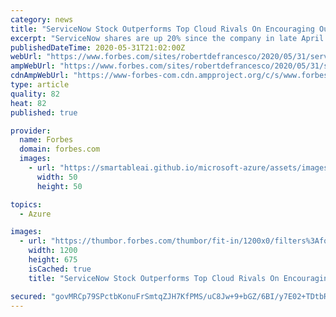 ```yaml
---
category: news
title: "ServiceNow Stock Outperforms Top Cloud Rivals On Encouraging Outlook"
excerpt: "ServiceNow shares are up 20% since the company in late April delivered a solid Q1 earnings report and offered encouraging Q2 guidance. The stock has risen 37.4% YTD."
publishedDateTime: 2020-05-31T21:02:00Z
webUrl: "https://www.forbes.com/sites/robertdefrancesco/2020/05/31/servicenow-stock-outperforms-top-cloud-rivals-on-encouraging-outlook/"
ampWebUrl: "https://www.forbes.com/sites/robertdefrancesco/2020/05/31/servicenow-stock-outperforms-top-cloud-rivals-on-encouraging-outlook/amp/"
cdnAmpWebUrl: "https://www-forbes-com.cdn.ampproject.org/c/s/www.forbes.com/sites/robertdefrancesco/2020/05/31/servicenow-stock-outperforms-top-cloud-rivals-on-encouraging-outlook/amp/"
type: article
quality: 82
heat: 82
published: true

provider:
  name: Forbes
  domain: forbes.com
  images:
    - url: "https://smartableai.github.io/microsoft-azure/assets/images/organizations/forbes.com-50x50.jpg"
      width: 50
      height: 50

topics:
  - Azure

images:
  - url: "https://thumbor.forbes.com/thumbor/fit-in/1200x0/filters%3Aformat%28jpg%29/https%3A%2F%2Fspecials-images.forbesimg.com%2Fimageserve%2F1215161063%2F0x0.jpg"
    width: 1200
    height: 675
    isCached: true
    title: "ServiceNow Stock Outperforms Top Cloud Rivals On Encouraging Outlook"

secured: "govMRCp79SPctbKonuFrSmtqZJH7KfPMS/uC8Jw+9+bGZ/6BI/y7E02+TDtbRYOfC12jn6RYBMmuawo140gIB3nKCYC8deKqqHvaLLaGxWScxw1tISv+uVSSOgPuFxIkYBGgkBPt3FEgDI0u9nKgF9DGtbzIrRzI1GRLFGmigYeKFCHuAi6qcNqABFt+jG2WwTje8ryV6LRcPvTFJfg5ZRTWKnrbBGX6sfpa1NdSA3+hnkZITSMO6mnWs1q4Ty7smTnEIT914H/hJ3PE0PB6umJY5v/l5XrZTr5xX/EFG7lnkZyhXBahVtVilWM/wDB/j1mQ0VhU6tUDUL9rYhBEOW62g4uYlJIxWQNYfeBarA7kWxFy2tpxGxetH9go6H31f9eYhqOL863DKq9wmJsD1fixhMHAcUcc8H5YFy27rA9gZ4lmgY3HXXyPh8z9pXRoj2ZE98lkGCL3Z7wBd7Ag9pbUDsvKPXYp4kzr7PRQyjE=;4Sr7FTfNmIxR3XSQlIC7Xw=="
---
```



